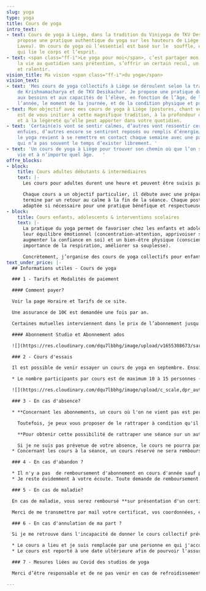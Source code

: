 ```yaml
---
slug: yoga
type: yoga
title: Cours de yoga
intro_text:
- text: Cours de yoga à Liège, dans la tradition du Viniyoga de TKV Desikachar. Je
    propose une pratique authentique du yoga sur les hauteurs de Liège (Cointe et
    Laveu). Un cours de yoga où l’essentiel est basé sur le  souffle, une respiration
    qui lie le corps et l’esprit.
- text: <span class="ff-i">Le yoga pour moi</span>, c’est partager mon regard sur
    la vie au quotidien sans prétention, s’offrir un certain recul, un peu de hauteur
    et ralentir.
vision_title: Ma vision <span class="ff-i">du yoga</span>
vision_text:
- text: 'Mes cours de yoga collectifs à Liège se déroulent selon la tradition de l’enseignement
    de Krishnamacharya et de TKV Desikachar. Je propose une pratique du yoga qui s’adapte
    aux besoins et aux capacités de l’élève, en fonction de l’âge, de la période de
    l’année, le moment de la journée, et de la condition physique et psychique. '
- text: Mon objectif avec mes cours de yoga à Liège (postures, chant védique et méditation)
    est de vous initier à cette magnifique tradition, à la profondeur de son apport
    et à la légèreté qu’elle peut apporter dans votre quotidien.
- text: 'Certain(e)s vont se sentir calmes, d’autres vont ressentir certaines émotions
    enfuies, d’autres encore se sentiront reposés ou remplis d’énergie… Pratiquer
    le yoga revient à se remettre en contact chaque semaine avec une partie de soi
    qui n’a pas souvent le temps d’exister librement. '
- text: 'Un cours de yoga à Liège pour trouver son chemin où que l’on soit dans la
    vie et à n’importe quel âge.   '
offre_blocks:
- block:
    title: Cours adultes débutants & intermédiaires
    text: |-
      Les cours pour adultes durent une heure et peuvent être suivis par toutes et tous. La pratique des postures, méditer et le chant védique permettent petit à petit un contact différent avec votre corps, votre esprit et votre respiration.

      Chaque cours a un objectif particulier, il débute avec une préparation et
      termine par un retour au calme à la fin de la séance. Chaque posture peut être
      adaptée si nécessaire pour une pratique bénéfique et respectueuse.
- block:
    title: Cours enfants, adolescents & interventions scolaires
    text: |-
      La pratique du yoga permet de favoriser chez les enfants et adolescents
      leur équilibre émotionnel (concentration-attention, apprivoiser ses émotions,
      augmenter la confiance en soi) et un bien-être physique (conscience de son corps,
      importance de la respiration, améliorer sa souplesse).

      Concrètement, j’organise des cours de yoga collectifs pour enfants et en activité extra-scolaire dans deux écoles primaires. J’accompagne également des instituteurs pour une sensibilisation dans les classes et je donne des cours à des adolescents dans une école de danse contemporaine à Liège. (Bal Special)"
text_under_price: |-
  ## Informations utiles - Cours de yoga

  ### 1 - Tarifs et Modalités de paiement

  #### Comment payer?

  Voir la page Horaire et Tarifs de ce site.

  Une assurance de 10€ est demandée une fois par an.

  Certaines mutuelles interviennent dans le prix de l’abonnement jusqu'à 40€ par an, renseignez-vous.

  #### Abonnement Studio et Abonnement ados

  ![](https://res.cloudinary.com/dqu7lbbhg/image/upload/v1655308673/sarah-ball-WJHYGJWiOIU-unsplash_hoc7mu.jpg "yoga")

  ### 2 - Cours d'essais

  Il est possible de venir essayer un cours de yoga en septembre. Ensuite, il sera proposé un cours individuel pour initiation et rencontre afin de rejoindre le cours en court d'année.

  * Le nombre participants par cours est de maximum 10 à 15 personnes (selon la salle) afin de garantir le bien-être de chacun.

  ![](https://res.cloudinary.com/dqu7lbbhg/image/upload/c_scale,dpr_auto,q_70,w_680,f_auto/v1584627110/AdobeStock_251503715-min_rvmb3x.jpg)

  ### 3 - En cas d'absence?

  * **Concernant les abonnements, un cours où l'on ne vient pas est perdu** puisqu'il s'agit d'un abonnement.

    Toutefois, je peux vous proposer de le rattraper à condition qu'il y ait un désistement dans un cours identique et au maximum 2 fois sur la même période.

    **Pour obtenir cette possibilité de rattraper une séance sur un autre cours, veuillez me prévenir de votre absence au moins 24 heures à l'avance par sms**.

    Si je ne suis pas prévenue de votre absence, le cours ne pourra pas être rattrapé et sera perdu.
  * Concernant les cours à la séance, un cours réservé ne sera remboursé que si je suis prévenue au maximum 48h à l'avance.

  ### 4 - En cas d'abandon ?

  * Il n'y a pas  de remboursement d'abonnement en cours d'année sauf pour raison médicale appuyée par un certificat de médecin.
  * Je reste évidemment à votre écoute. Toute demande de remboursement doit se faire par mail et il est impératif de me prévenir de votre absence par sms le plus tôt possible.

  ### 5 - En cas de maladie?

  En cas de maladie, vous serez remboursé **sur présentation d'un certificat médical d'au moins 6 semaines.**

  Merci de me transmettre par mail votre certificat, vos coordonnées, en précisant le cours auquel vous êtes inscrit afin que je puisse examiner votre demande de remboursement et vous tenir informé de ma décision.

  ### 6 - En cas d'annulation de ma part ?

  Si je me retrouve dans l'incapacité de donner le cours collectif prévu pour cause de maladie, accident ou formation, ... Deux options:

  * Le cours a lieu et je suis remplacée par une personne en qui j'accorde toute ma confiance et vous en serez prévenu-e.
  * Le cours est reporté à une date ultérieure afin de pourvoir l'assurer moi-même.

  ### 7 - Mesures liées au Covid des studios de yoga

  Merci d’être responsable et de ne pas venir en cas de refroidissement ou de contact avec une personne testée positive au Covid.

---
```

